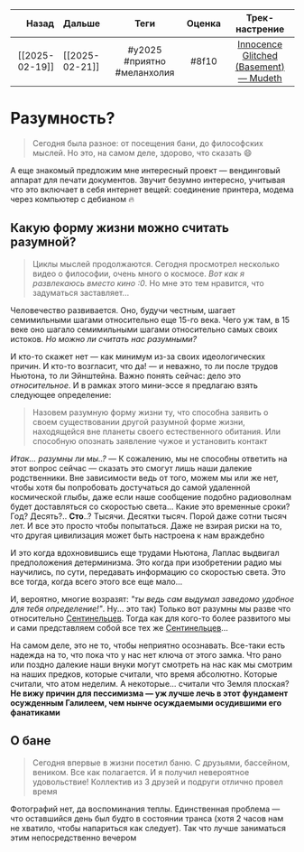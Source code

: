 |          Назад | Дальше         |            Теги             | Оценка |                                            Трек-настрение                                             |
| --------------:|:-------------- |:---------------------------:|:------:|:-----------------------------------------------------------------------------------------------------:|
| [[2025-02-19]] | [[2025-02-21]] | #y2025 #приятно #меланхолия | #8f10  | [Innocence Glitched (Basement) — Mudeth](https://youtube.com/watch?v=UtMRKYkqDf8&si=d-Em_kUvY-CFbBol) |

# Разумность?
> Сегодня была разное: от посещения бани, до философских мыслей. Но это, на самом деле, здорово, что сказать 😄

А еще знакомый предложим мне интересный проект — вендинговый аппарат для печати документов. Звучит безумно интересно, учитывая что это включает в себя интернет вещей: соединение принтера, модема через компьютер с дебианом 🔥

## Какую форму жизни можно считать разумной?
> Циклы мыслей продолжаются. Сегодня просмотрел несколько видео о философии, очень много о космосе. *Вот как я развлекаюсь вместо кино :0*. Но мне это тем нравится, что задуматься заставляет...

Человечество развивается. Оно, будучи честным, шагает семимильными шагами относительно еще 15-го века. Чего уж там, в 15 веке оно шагало семимильными шагами относительно самых своих истоков. *Но можно ли считать нас разумными?*

И кто-то скажет нет — как минимум из-за своих идеологических причин. И кто-то возгласит, что да! — и неважно, то ли после трудов Ньютона, то ли Эйнштейна. Важно понять сейчас: дело это *относительное*. И в рамках этого мини-эссе я предлагаю взять следующее определение:
> Назовем разумную форму жизни ту, что способна заявить о своем существовании другой разумной форме жизни, находящейся вне планеты своего естественного обитания. Или способную опознать заявление чужое и установить контакт

*Итак... разумны ли мы..?* — К сожалению, мы не способны ответить на этот вопрос сейчас — сказать это смогут лишь наши далекие родственники. Вне зависимости ведь от того, можем мы или же нет, чтобы хотя бы попробовать достучаться до самой удаленной космической глыбы, даже если наше сообщение подобно радиоволнам будет доставляться со скоростью света... Какие это временные сроки? Год? Десять?.. **Сто**..?
Тысячи. Десятки тысяч. Порой даже сотни тысяч лет. И все это просто чтобы попытаться. Даже не взирая риски на то, что другая цивилизация может быть настроена к нам враждебно

И это когда вдохновившись еще трудами Ньютона, Лаплас выдвигал предположения детерминизма. Это когда при изобретении радио мы научились, по сути, передавать информацию со скоростью света. Это все тогда, когда всего этого все еще мало...

И, вероятно, многие возразят: *"ты ведь сам выдумал заведомо удобное для тебя определение!"*. Ну... это так) Только вот разумны мы разве что относительно [Сентинельцев](https://ru.wikipedia.org/wiki/%D0%A1%D0%B5%D0%BD%D1%82%D0%B8%D0%BD%D0%B5%D0%BB%D1%8C%D1%86%D1%8B). Тогда как для кого-то более развитого мы и сами представляем собой все тех же [Сентинельцев](https://ru.wikipedia.org/wiki/%D0%A1%D0%B5%D0%BD%D1%82%D0%B8%D0%BD%D0%B5%D0%BB%D1%8C%D1%86%D1%8B)...

На самом деле, это не то, чтобы неприятно осознавать. Все-таки есть надежда на то, что пока что у нас нет ключа от этого замка. Что рано или поздно далекие наши внуки могут смотреть на нас как мы смотрим на наших предков, которые считали, что время абсолютно. Которые считали, что атом неделим. А некоторые... считали что Земля плоская? **Не вижу причин для пессимизма — уж лучше лечь в этот фундамент осужденным Галилеем, чем нынче осуждаемыми осудившими его фанатиками**

## О бане
> Сегодня впервые в жизни посетил баню. С друзьями, бассейном, веником. Все как полагается. И я получил невероятное удовольствие! Коллектив из 3 друзей и подруги отлично провел время

Фотографий нет, да воспоминания теплы. Единственная проблема — что оставшийся день был будто в состоянии транса (хотя 2 часов нам не хватило, чтобы напариться как следует). Так что лучше заниматься этим непосредственно вечером
